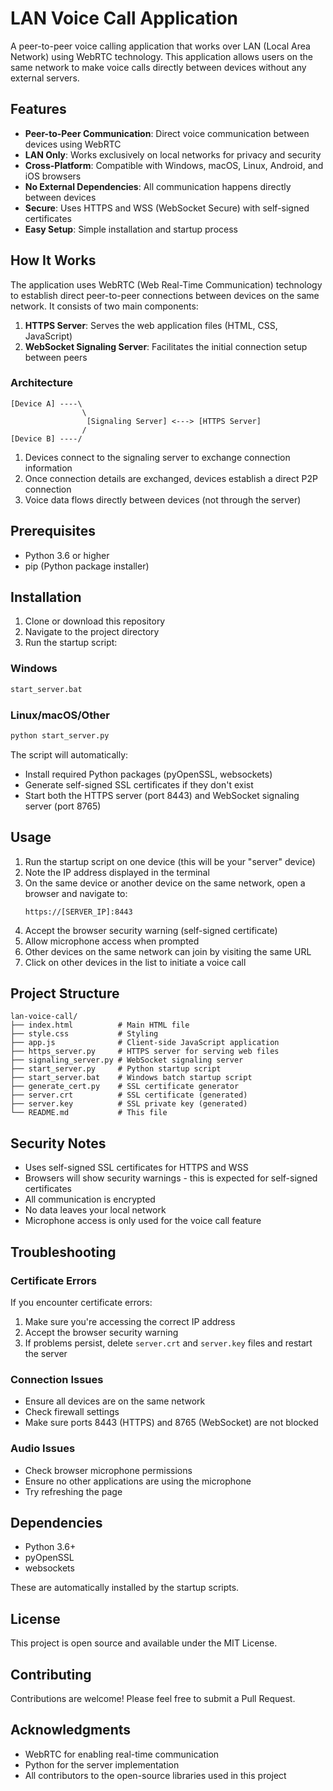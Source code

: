 # LAN Voice Call Application

A peer-to-peer voice calling application that works over LAN (Local Area Network) using WebRTC technology. This application allows users on the same network to make voice calls directly between devices without any external servers.


## Features

- **Peer-to-Peer Communication**: Direct voice communication between devices using WebRTC
- **LAN Only**: Works exclusively on local networks for privacy and security
- **Cross-Platform**: Compatible with Windows, macOS, Linux, Android, and iOS browsers
- **No External Dependencies**: All communication happens directly between devices
- **Secure**: Uses HTTPS and WSS (WebSocket Secure) with self-signed certificates
- **Easy Setup**: Simple installation and startup process

## How It Works

The application uses WebRTC (Web Real-Time Communication) technology to establish direct peer-to-peer connections between devices on the same network. It consists of two main components:

1. **HTTPS Server**: Serves the web application files (HTML, CSS, JavaScript)
2. **WebSocket Signaling Server**: Facilitates the initial connection setup between peers

### Architecture

```
[Device A] ----\
                \
                 [Signaling Server] <---> [HTTPS Server]
                /
[Device B] ----/
```

1. Devices connect to the signaling server to exchange connection information
2. Once connection details are exchanged, devices establish a direct P2P connection
3. Voice data flows directly between devices (not through the server)

## Prerequisites

- Python 3.6 or higher
- pip (Python package installer)

## Installation

1. Clone or download this repository
2. Navigate to the project directory
3. Run the startup script:

### Windows
```cmd
start_server.bat
```

### Linux/macOS/Other
```bash
python start_server.py
```

The script will automatically:
- Install required Python packages (pyOpenSSL, websockets)
- Generate self-signed SSL certificates if they don't exist
- Start both the HTTPS server (port 8443) and WebSocket signaling server (port 8765)

## Usage

1. Run the startup script on one device (this will be your "server" device)
2. Note the IP address displayed in the terminal
3. On the same device or another device on the same network, open a browser and navigate to:
   ```
   https://[SERVER_IP]:8443
   ```
4. Accept the browser security warning (self-signed certificate)
5. Allow microphone access when prompted
6. Other devices on the same network can join by visiting the same URL
7. Click on other devices in the list to initiate a voice call

## Project Structure

```
lan-voice-call/
├── index.html          # Main HTML file
├── style.css           # Styling
├── app.js              # Client-side JavaScript application
├── https_server.py     # HTTPS server for serving web files
├── signaling_server.py # WebSocket signaling server
├── start_server.py     # Python startup script
├── start_server.bat    # Windows batch startup script
├── generate_cert.py    # SSL certificate generator
├── server.crt          # SSL certificate (generated)
├── server.key          # SSL private key (generated)
└── README.md           # This file
```

## Security Notes

- Uses self-signed SSL certificates for HTTPS and WSS
- Browsers will show security warnings - this is expected for self-signed certificates
- All communication is encrypted
- No data leaves your local network
- Microphone access is only used for the voice call feature

## Troubleshooting

### Certificate Errors
If you encounter certificate errors:
1. Make sure you're accessing the correct IP address
2. Accept the browser security warning
3. If problems persist, delete `server.crt` and `server.key` files and restart the server

### Connection Issues
- Ensure all devices are on the same network
- Check firewall settings
- Make sure ports 8443 (HTTPS) and 8765 (WebSocket) are not blocked

### Audio Issues
- Check browser microphone permissions
- Ensure no other applications are using the microphone
- Try refreshing the page

## Dependencies

- Python 3.6+
- pyOpenSSL
- websockets

These are automatically installed by the startup scripts.

## License

This project is open source and available under the MIT License.

## Contributing

Contributions are welcome! Please feel free to submit a Pull Request.

## Acknowledgments

- WebRTC for enabling real-time communication
- Python for the server implementation
- All contributors to the open-source libraries used in this project
